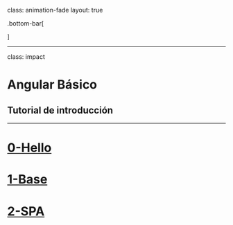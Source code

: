 class: animation-fade
layout: true

.bottom-bar[

]

---

class: impact

# Angular Básico

## Tutorial de introducción

---

# [0-Hello](https://academiabinaria.github.io/angular-board/readme/0-hello.html)

# [1-Base](https://academiabinaria.github.io/angular-board/readme/1-base.html)

# [2-SPA](https://academiabinaria.github.io/angular-board/readme/2-spa.html)
